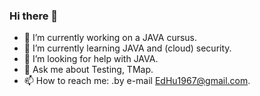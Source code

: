 ### Hi there 👋

- 🔭 I’m currently working on a JAVA cursus.
- 🌱 I’m currently learning JAVA and (cloud) security.
- 🤔 I’m looking for help with JAVA.
- 💬 Ask me about Testing, TMap.
- 📫 How to reach me: .by e-mail EdHu1967@gmail.com.
